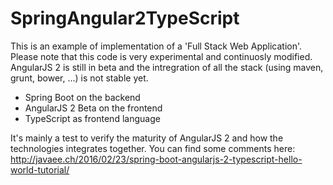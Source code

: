 # SpringAngular2TypeScript

This is an example of implementation of a 'Full Stack Web Application'.
Please note that this code is very experimental and continuosly modified.
AngularJS 2 is still in beta and the intregration of all the stack (using maven, grunt, bower, ...) is not stable yet.

- Spring Boot on the backend
- AngularJS 2 Beta on the frontend
- TypeScript as frontend language

It's mainly a test to verify the maturity of AngularJS 2 and how the technologies integrates together.
You can find some comments here: http://javaee.ch/2016/02/23/spring-boot-angularjs-2-typescript-hello-world-tutorial/
